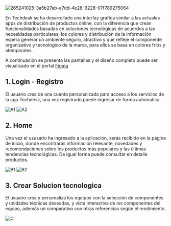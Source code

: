![265241025-3a5b27ab-e7dd-4e28-9228-07f789275064](https://github.com/Mlermaa/Proyecto_App_Movil/assets/114120562/f6e1734b-4a50-46a4-b98b-72c4d3dc45be)


En Techdesk se ha desarrollado una interfaz gráfica similar a las actuales apps de distribución de productos online, con la diferencia
que crean funcionalidades basadas en soluciones tecnológicas de acuerdos a las necesidades particulares, los colores y distribución 
de la información espera generar un ambiente seguro, atractivo y que refleje el componente organizativo y tecnológico de la marca, para ellos
se basa en colores fríos y atemporales.

A continuación se presenta las pantallas y el diseño completo puede ser visualizado en el portal [Figma](https://www.figma.com/proto/amY37t0Qyu8GkpP1xY7pEY/Untitled?type=design&node-id=2-369&t=jgHnpV4Pkbzk97DX-1&scaling=scale-down&page-id=0%3A1&starting-point-node-id=2%3A6&mode=design)

## 1. Login - Registro 
El usuario crea de una cuenta personalizada para acceso a los servicios de la app Techdesk, una vez registrado puede ingresar de forma automatica.

![A1](https://github.com/Mlermaa/Proyecto_App_Movil/assets/114120562/640d7813-02bf-4676-9798-443ec62a428f)
![A2](https://github.com/Mlermaa/Proyecto_App_Movil/assets/114120562/86ba2e3c-a074-407d-9e18-a78471569da9)

## 2. Home
Una vez el ususario ha ingresado a la aplicación, serás recibido en la página de inicio, donde encontrarás información relevante, novedades y 
recomendaciones sobre los productos más populares y las últimas tendencias tecnológicas. De igual forma puede consultar en detalle productos.

![B1](https://github.com/Mlermaa/Proyecto_App_Movil/assets/114120562/b1139456-10b9-4011-8160-9441f218a17c)
![B2](https://github.com/Mlermaa/Proyecto_App_Movil/assets/114120562/a374ce1f-0471-4ceb-bf13-88ecc3f3dee4)
## 3. Crear Solucion tecnologica
El usuario crea y personaliza los equipos con la selección de componentes y unidades técnicas deseadas, y vista interactiva de los componentes
del equipo, además un comparativo con otras referencias según el rendimiento.

![C](https://github.com/Mlermaa/Proyecto_App_Movil/assets/114120562/03e9aa19-6c66-4486-a133-e220d3d4eea0)
